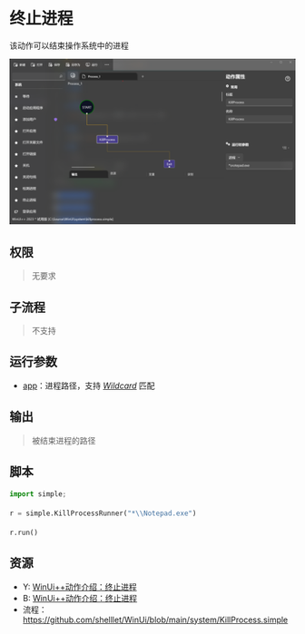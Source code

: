 # 终止进程 
该动作可以结束操作系统中的进程

![KillProcess](./images/12.png ':size=90%')

## 权限
> 无要求

## 子流程

> 不支持

## 运行参数

* [app](./types/Path.md)：进程路径，支持 [*Wildcard*](./intro/workflow/wildcard.md) 匹配


## 输出

> 被结束进程的路径

## 脚本

```python
import simple;

r = simple.KillProcessRunner("*\\Notepad.exe")

r.run()
```

## 资源
* Y: [WinUi++动作介绍：终止进程](https://youtu.be/hlpfERxN5yQ)
* B: [WinUi++动作介绍：终止进程](https://www.bilibili.com/video/BV1LP411y7E1/)
* 流程：https://github.com/shelllet/WinUi/blob/main/system/KillProcess.simple